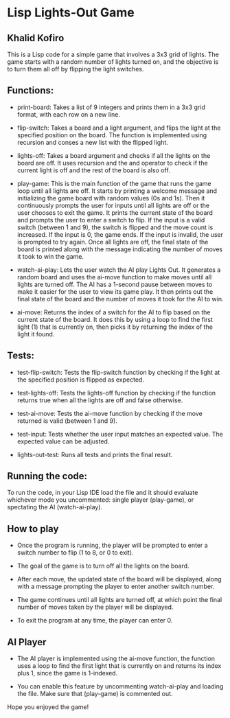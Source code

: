 # Lisp Lights-Out Game
## Khalid Kofiro

This is a Lisp code for a simple game that involves a 3x3 grid of lights. The game starts with a random number of lights turned on, and the objective is to turn them all off by flipping the light switches.

## Functions:

* print-board: Takes a list of 9 integers and prints them in a 3x3 grid format, with each row on a new line.

* flip-switch: Takes a board and a light argument, and flips the light at the specified position on the board. The function is implemented using recursion and conses a new list with the flipped light.

* lights-off: Takes a board argument and checks if all the lights on the board are off. It uses recursion and the and operator to check if the current light is off and the rest of the board is also off.

* play-game: This is the main function of the game that runs the game loop until all lights are off. It starts by printing a welcome message and initializing the game board with random values (0s and 1s). Then it continuously prompts the user for inputs until all lights are off or the user chooses to exit the game. It prints the current state of the board and prompts the user to enter a switch to flip. If the input is a valid switch (between 1 and 9), the switch is flipped and the move count is increased. If the input is 0, the game ends. If the input is invalid, the user is prompted to try again. Once all lights are off, the final state of the board is printed along with the message indicating the number of moves it took to win the game.

* watch-ai-play: Lets the user watch the AI play Lights Out. It generates a random board and uses the ai-move function to make moves until all lights are turned off. The AI has a 1-second pause between moves to make it easier for the user to view its game play. It then prints out the final state of the board and the number of moves it took for the AI to win.

* ai-move: Returns the index of a switch for the AI to flip based on the current state of the board. It does this by using a loop to find the first light (1) that is currently on, then picks it by returning the index of the light it found.
## Tests:

* test-flip-switch: Tests the flip-switch function by checking if the light at the specified position is flipped as expected.

* test-lights-off: Tests the lights-off function by checking if the function returns true when all the lights are off and false otherwise.

* test-ai-move: Tests the ai-move function by checking if the move returned is valid (between 1 and 9).

* test-input: Tests whether the user input matches an expected value. The expected value can be adjusted.

* lights-out-test: Runs all tests and prints the final result.

## Running the code:

To run the code, in your Lisp IDE load the file and it should evaluate whichever mode you uncommented: single player (play-game), or spectating the AI (watch-ai-play).

## How to play 

* Once the program is running, the player will be prompted to enter a switch number to flip (1 to 8, or 0 to exit). 

* The goal of the game is to turn off all the lights on the board. 

* After each move, the updated state of the board will be displayed, along with a message prompting the player to enter another switch number. 

* The game continues until all lights are turned off, at which point the final number of moves taken by the player will be displayed. 

* To exit the program at any time, the player can enter 0.

## AI Player

* The AI player is implemented using the ai-move function, the function uses a loop to find the first light that is currently on and returns its index plus 1, since the game is 1-indexed.

* You can enable this feature by uncommenting watch-ai-play and loading the file. Make sure that (play-game) is commented out.

Hope you enjoyed the game!
